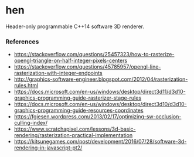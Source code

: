 hen
===

Header-only programmable C++14 software 3D renderer.

###  References
* https://stackoverflow.com/questions/25457323/how-to-rasterize-opengl-triangle-on-half-integer-pixels-centers
* https://stackoverflow.com/questions/45785957/opengl-line-rasterization-with-integer-endpoints
* http://graphics-software-engineer.blogspot.com/2012/04/rasterization-rules.html
* https://docs.microsoft.com/en-us/windows/desktop/direct3d11/d3d10-graphics-programming-guide-rasterizer-stage-rules
* https://docs.microsoft.com/en-us/windows/desktop/direct3d10/d3d10-graphics-programming-guide-resources-coordinates
* https://fgiesen.wordpress.com/2013/02/17/optimizing-sw-occlusion-culling-index/
* https://www.scratchapixel.com/lessons/3d-basic-rendering/rasterization-practical-implementation
* https://kitsunegames.com/post/development/2016/07/28/software-3d-rendering-in-javascript-pt2/
